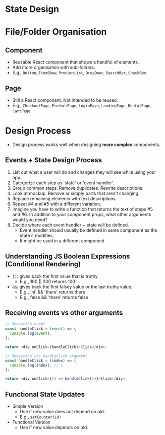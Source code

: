 # State Design

# File/Folder Organisation

## Component

- Reusable React component that shows a handful of elements.
- Add more organisation with sub-folders.
- E.g., `Button`, `ItemShow`, `ProductList`, `DropDown`, `SearchBar`, `CheckBox`.

## Page

- Still a React component. Not intended to be reused.
- E.g., `CheckoutPage`, `ProductPage`, `LoginPage`, `LandingPage`, `RentalPage`, `CartPage`.

# Design Process

- Design process works well when designing **more complex** components.

## Events + State Design Process

1. List out what a user will do and changes they will see while using your app.
2. Categorize each step as 'state' or 'event handler'.
3. Group common steps. Remove duplicates. Rewrite descriptions.
4. Look at mockup. Remove or simply parts that aren't changing.
5. Replace remaining elements with text descriptions.
6. Repeat #4 and #5 with a different variation.
7. Imagine you have to write a function that returns the text of steps #5 and #6. In addition to your component props, what other arguments would you need?
8. Decide where each event handler + state will be defined.
   - Event handler should usually be defined in same component as the state it modifies.
   - It might be used in a different component.

## Understanding JS Boolean Expressions (Conditional Rendering)

- `||`: gives back the first value that is truthy.
  - E.g., 100 || 200 returns 100
- `&&`: gives back the first falsey value or the last truthy value.
  - E.g., 'hi' && 'there' returns there
  - E.g., false && 'there' returns false

## Receiving events vs other arguments

```js
// Receiving event
const handleClick = (event) => {
  console.log(event);
};

return <div onClick={handleClick}>Click</div>;

// Receiving the handleClick argument
const handleClick = (index) => {
  console.log(index); // 1
};

return <div onClick={() => handleClick(1)}>Click</div>;
```

## Functional State Updates

- Simple Version
    - Use if new value does not depend on old.
    - E.g., `setCounter(10)`
- Functional Version
    - Use if new value depends on old.
    